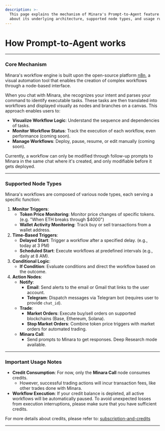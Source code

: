 ```yaml
---
description: >-
  This page explains the mechanism of Minara's Prompt-to-Agent feature. Learn
  about its underlying architecture, supported node types, and usage rules.
---
```


# How Prompt-to-Agent works

***

### Core Mechanism

Minara's workflow engine is built upon the open-source platform [n8n](https://n8n.io/), a visual automation tool that enables the creation of complex workflows through a node-based interface.

When you chat with Minara, she recognizes your intent and parses your command to identify executable tasks. These tasks are then translated into workflows and displayed visually as nodes and branches on a canvas. This approach enables users to:

* **Visualize Workflow Logic**: Understand the sequence and dependencies of tasks.
* **Monitor Workflow Status**: Track the execution of each workflow, even performance (coming soon).
* **Manage Workflows**: Deploy, pause, resume, or edit manually (coming soon).

Currently, a workflow can only be modified through follow-up prompts to Minara in the same chat where it's created, and only modifiable before it gets deployed.&#x20;

***

### &#x20;Supported Node Types

Minara's workflows are composed of various node types, each serving a specific function:

1. **Monitor Triggers**:
   * **Token Price Monitoring**: Monitor price changes of specific tokens. (e.g. "When ETH breaks through $4000")
   * **Wallet Activity Monitoring**: Track buy or sell transactions from a wallet address.
2. **Time-Based Triggers**:
   * **Delayed Start**: Trigger a workflow after a specified delay. (e.g., today at 3 PM)
   * **Scheduled Start**: Execute workflows at predefined intervals (e.g., daily at 8 AM).
3. **Conditional Logic**:
   * **If Condition**: Evaluate conditions and direct the workflow based on the outcome.
4. **Action Nodes**:
   * **Notify**:
     * **Email**: Send alerts to the email or Gmail that links to the user account.
     * **Telegram**: Dispatch messages via Telegram bot (requires user to provide `chat_id`).
   * **Trade**:
     * **Market Orders**: Execute buy/sell orders on supported blockchains (Base, Ethereum, Solana).
     * **Stop Market Orders**: Combine token price triggers with market orders for automated trading.
   * **Minara Call**:
     * Send prompts to Minara to get responses. Deep Research mode available.

***

### Important Usage Notes

* **Credit Consumption**: For now, only the **Minara Call** node consumes credits.
  * However, successful trading actions will incur transaction fees, like other trades done with Minara.
* **Workflow Execution**: If your credit balance is depleted, all active workflows will be automatically paused. To avoid unexpected losses from execution interruptions, please make sure that you have sufficient credits.

For more details about credits, please refer to: [subscription-and-credits](../../subscription-and-credits/ "mention")

***

